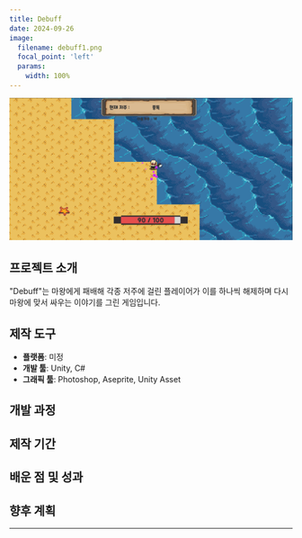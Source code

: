 ```yaml
---
title: Debuff
date: 2024-09-26
image:
  filename: debuff1.png
  focal_point: 'left'
  params:
    width: 100%
---
```


![](debuff2.png)

## 프로젝트 소개
"Debuff"는 마왕에게 패배해 각종 저주에 걸린 플레이어가 이를 하나씩 해제하며 다시 마왕에 맞서 싸우는 이야기를 그린 게임입니다.


## 제작 도구
- **플랫폼**: 미정
- **개발 툴**: Unity, C#
- **그래픽 툴**: Photoshop, Aseprite, Unity Asset


## 개발 과정

## 제작 기간

## 배운 점 및 성과

## 향후 계획

---

